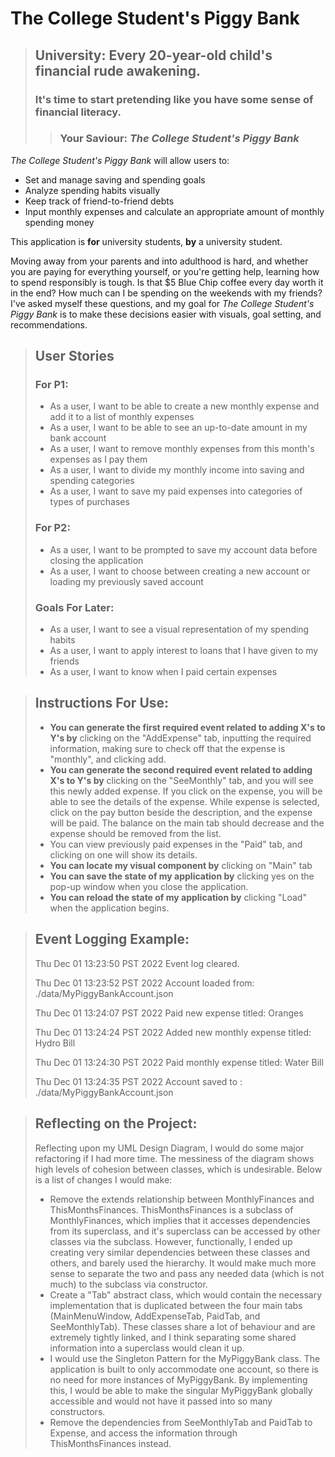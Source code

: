 # The College Student's Piggy Bank

> ## University: Every 20-year-old child's financial rude awakening.
> ### It's time to start pretending like you have some sense of financial literacy.
>> ### Your Saviour: *The College Student's Piggy Bank*

*The College Student's Piggy Bank* will allow users to:
- Set and manage saving and spending goals
- Analyze spending habits visually
- Keep track of friend-to-friend debts
- Input monthly expenses and calculate an appropriate amount of monthly spending money

This application is **for** university students, **by** a university student. 

Moving away from your parents and into adulthood is hard, and whether you are paying for everything yourself, or you're
getting help, learning how to spend responsibly is tough. Is that $5 Blue Chip coffee every day worth it in the end? 
How much can I be spending on the weekends with my friends? I've asked myself these questions, and my goal for
*The College Student's Piggy Bank* is to make these decisions easier with visuals, goal setting, and recommendations.

> ## User Stories
> ### For P1:
> - As a user, I want to be able to create a new monthly expense and add it to a list of monthly expenses
> - As a user, I want to be able to see an up-to-date amount in my bank account
> - As a user, I want to remove monthly expenses from this month's expenses as I pay them
> - As a user, I want to divide my monthly income into saving and spending categories
> - As a user, I want to save my paid expenses into categories of types of purchases
> 
> ### For P2:
> - As a user, I want to be prompted to save my account data before closing the application
> - As a user, I want to choose between creating a new account or loading my previously saved account
>
> ### Goals For Later:
> - As a user, I want to see a visual representation of my spending habits
> - As a user, I want to apply interest to loans that I have given to my friends
> - As a user, I want to know when I paid certain expenses

> ## Instructions For Use:
> - **You can generate the first required event related to adding X's to Y's by** clicking on the "AddExpense" tab, 
>   inputting the required information, making sure to check off that the expense is "monthly", and clicking add.
> - **You can generate the second required event related to adding X's to Y's by** clicking on the "SeeMonthly" tab, and 
>   you will see this newly added expense. If you click on the expense, you will be able to see the details of the 
>   expense. While expense is selected, click on the pay button beside the description, and the expense will be paid. 
>   The balance on the main tab should decrease and the expense should be removed from the list.
> - You can view previously paid expenses in the "Paid" tab, and clicking on one will show its details.
> - **You can locate my visual component by** clicking on "Main" tab
> - **You can save the state of my application by** clicking yes on the pop-up window when you close the application.
> - **You can reload the state of my application by** clicking "Load" when the application begins.

> ## Event Logging Example:
> Thu Dec 01 13:23:50 PST 2022
> Event log cleared.
>
> Thu Dec 01 13:23:52 PST 2022
> Account loaded from: ./data/MyPiggyBankAccount.json
>
> Thu Dec 01 13:24:07 PST 2022
> Paid new expense titled: Oranges
>
> Thu Dec 01 13:24:24 PST 2022
> Added new monthly expense titled: Hydro Bill
>
> Thu Dec 01 13:24:30 PST 2022
> Paid monthly expense titled: Water Bill
>
> Thu Dec 01 13:24:35 PST 2022
> Account saved to : ./data/MyPiggyBankAccount.json

> ## Reflecting on the Project:
> Reflecting upon my UML Design Diagram, I would do some major refactoring if I had more time. The messiness of the diagram
> shows high levels of cohesion between classes, which is undesirable. Below is a list of changes I would make:
> - Remove the extends relationship between MonthlyFinances and ThisMonthsFinances. ThisMonthsFinances is a subclass of 
>   MonthlyFinances, which implies that it accesses dependencies from its superclass, and it's superclass can be 
>   accessed by other classes via the subclass. However, functionally, I ended up creating very similar dependencies
>   between these classes and others, and barely used the hierarchy. It would make much more sense to separate the two
>   and pass any needed data (which is not much) to the subclass via constructor.
> - Create a "Tab" abstract class, which would contain the necessary implementation that is duplicated between the four
>   main tabs (MainMenuWindow, AddExpenseTab, PaidTab, and SeeMonthlyTab). These classes share a lot of behaviour and
>   are extremely tightly linked, and I think separating some shared information into a superclass would clean it up.
> - I would use the Singleton Pattern for the MyPiggyBank class. The application is built to only accommodate one account,
>   so there is no need for more instances of MyPiggyBank. By implementing this, I would be able to make the singular 
>   MyPiggyBank globally accessible and would not have it passed into so many constructors.
> - Remove the dependencies from SeeMonthlyTab and PaidTab to Expense, and access the information through ThisMonthsFinances
>   instead.